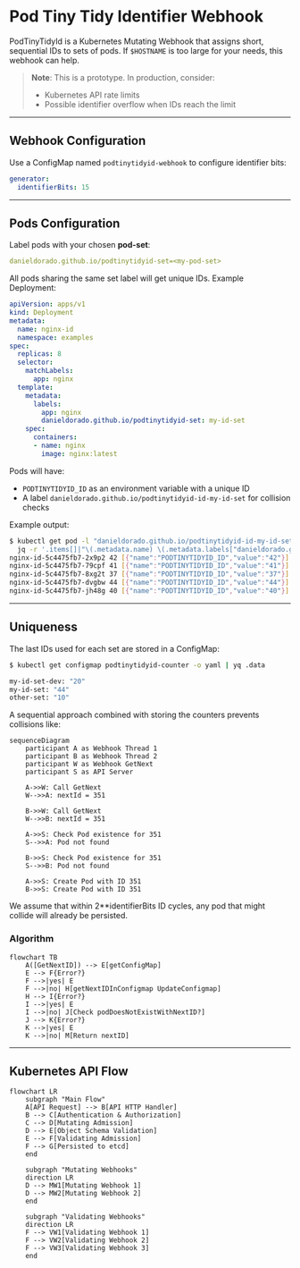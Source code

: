 # Pod Tiny Tidy Identifier Webhook

PodTinyTidyId is a Kubernetes Mutating Webhook that assigns short, sequential IDs to sets of pods. If `$HOSTNAME` is too large for your needs, this webhook can help.

> **Note**: This is a prototype. In production, consider:
> - Kubernetes API rate limits
> - Possible identifier overflow when IDs reach the limit

---

## Webhook Configuration

Use a ConfigMap named `podtinytidyid-webhook` to configure identifier bits:

```yaml
generator:
  identifierBits: 15
```

---

## Pods Configuration

Label pods with your chosen **pod-set**:

```yaml
danieldorado.github.io/podtinytidyid-set=<my-pod-set>
```

All pods sharing the same set label will get unique IDs. Example Deployment:

```yaml
apiVersion: apps/v1
kind: Deployment
metadata:
  name: nginx-id
  namespace: examples
spec:
  replicas: 8
  selector:
    matchLabels:
      app: nginx
  template:
    metadata:
      labels:
        app: nginx
        danieldorado.github.io/podtinytidyid-set: my-id-set
    spec:
      containers:
      - name: nginx
        image: nginx:latest
```

Pods will have:
- `PODTINYTIDYID_ID` as an environment variable with a unique ID
- A label `danieldorado.github.io/podtinytidyid-id-my-id-set` for collision checks

Example output:
```sh
$ kubectl get pod -l "danieldorado.github.io/podtinytidyid-id-my-id-set" -o json | \
  jq -r '.items[]|"\(.metadata.name) \(.metadata.labels["danieldorado.github.io/podtinytidyid-id-my-id-set"]) \(.spec.containers[0].env)"'
nginx-id-5c4475fb7-2x9p2 42 [{"name":"PODTINYTIDYID_ID","value":"42"}]
nginx-id-5c4475fb7-79cpf 41 [{"name":"PODTINYTIDYID_ID","value":"41"}]
nginx-id-5c4475fb7-8xg2t 37 [{"name":"PODTINYTIDYID_ID","value":"37"}]
nginx-id-5c4475fb7-dvgbw 44 [{"name":"PODTINYTIDYID_ID","value":"44"}]
nginx-id-5c4475fb7-jh48g 40 [{"name":"PODTINYTIDYID_ID","value":"40"}]
```

---

## Uniqueness

The last IDs used for each set are stored in a ConfigMap:

```sh
$ kubectl get configmap podtinytidyid-counter -o yaml | yq .data

my-id-set-dev: "20"
my-id-set: "44"
other-set: "10"
```

A sequential approach combined with storing the counters prevents collisions like:

```mermaid
sequenceDiagram
    participant A as Webhook Thread 1
    participant B as Webhook Thread 2
    participant W as Webhook GetNext
    participant S as API Server

    A->>W: Call GetNext
    W-->>A: nextId = 351

    B->>W: Call GetNext
    W-->>B: nextId = 351

    A->>S: Check Pod existence for 351
    S-->>A: Pod not found

    B->>S: Check Pod existence for 351
    S-->>B: Pod not found

    A->>S: Create Pod with ID 351
    B->>S: Create Pod with ID 351
```

We assume that within 2**identifierBits ID cycles, any pod that might collide will already be persisted.

### Algorithm

```mermaid
flowchart TB
    A([GetNextID]) --> E[getConfigMap]
    E --> F{Error?}
    F -->|yes| E
    F -->|no| H[getNextIDInConfigmap UpdateConfigmap]
    H --> I{Error?}
    I -->|yes| E
    I -->|no| J[Check podDoesNotExistWithNextID?]
    J --> K{Error?}
    K -->|yes| E
    K -->|no| M[Return nextID]
```

---

## Kubernetes API Flow

```mermaid
flowchart LR
    subgraph "Main Flow"
    A[API Request] --> B[API HTTP Handler]
    B --> C[Authentication & Authorization]
    C --> D[Mutating Admission]
    D --> E[Object Schema Validation]
    E --> F[Validating Admission]
    F --> G[Persisted to etcd]
    end

    subgraph "Mutating Webhooks"
    direction LR
    D --> MW1[Mutating Webhook 1]
    D --> MW2[Mutating Webhook 2]
    end

    subgraph "Validating Webhooks"
    direction LR
    F --> VW1[Validating Webhook 1]
    F --> VW2[Validating Webhook 2]
    F --> VW3[Validating Webhook 3]
    end
```
